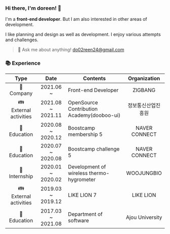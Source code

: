 ### Hi there, I'm doreen! 👋

I'm a **front-end developer**. But I am also interested in other areas of development.

I like planning and design as well as development. I enjoy various attempts and challenges.

> 💌 Ask me about anything! do02reen24@gmail.com

### 📚 Experience

|         Type          |       Date        | Contents                                  |  Organization   |
| :-------------------: | :---------------: | ----------------------------------------- | :-------------: |
|       🏢 Company       |     2021.06 ~     | Front-end Developer                       |     ZIGBANG     |
| 👪 External activities | 2021.08 ~ 2021.11 | OpenSource Contribution Academy(dooboo-ui)|  정보통신산업진흥원  |
|      🏫 Education      | 2020.08 ~ 2020.12 | Boostcamp membership 5                    |  NAVER CONNECT  |
|      🏫 Education      | 2020.07 ~ 2020.08 | Boostcamp challenge 5                     |  NAVER CONNECT  |
|     🏢 Internship      | 2020.01 ~ 2020.02 | Development of wireless thermo-hygrometer |   WOOJUNGBIO    |
| 👪 External activities | 2019.03 ~ 2019.12 | LIKE LION 7                               |    LIKE LION    |
|      🏫 Education      | 2017.03 ~ 2021.08 | Department of software                    | Ajou University |

